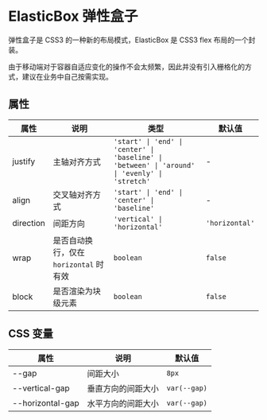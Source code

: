 
# ElasticBox 弹性盒子

弹性盒子是 CSS3 的一种新的布局模式，ElasticBox 是 CSS3 flex 布局的一个封装。

由于移动端对于容器自适应变化的操作不会太频繁，因此并没有引入栅格化的方式，建议在业务中自己按需实现。

<code src="./demos/index.tsx"></code>

## 属性

| 属性             | 说明               | 类型       | 默认值       |
| ---------------- | ------------------ | ------------ | ------------ |
| justify   | 主轴对齐方式                           | `'start' \| 'end' \| 'center' \| 'baseline' \| 'between' \| 'around' \| 'evenly' \| 'stretch'` | -              |
| align     | 交叉轴对齐方式                         | `'start' \| 'end' \| 'center' \| 'baseline'`                                                   | -              |
| direction | 间距方向                               | `'vertical' \| 'horizontal'`                                                                   | `'horizontal'` |
| wrap      | 是否自动换行，仅在 `horizontal` 时有效 | `boolean`                                                                                      | `false`        |
| block     | 是否渲染为块级元素                     | `boolean`                                                                                      | `false`        |

## CSS 变量

| 属性             | 说明               | 默认值       |
| ---------------- | ------------------ | ------------ |
| --gap            | 间距大小           | `8px`        |
| --vertical-gap   | 垂直方向的间距大小 | `var(--gap)` |
| --horizontal-gap | 水平方向的间距大小 | `var(--gap)` |